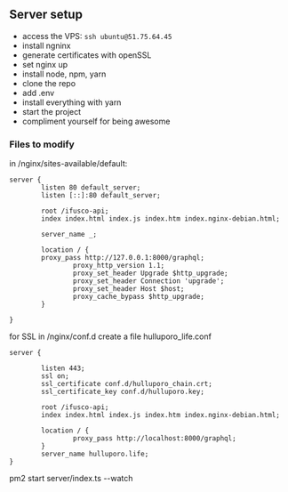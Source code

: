 ## Server setup
- access the VPS: ```ssh ubuntu@51.75.64.45 ```
- install ngninx
- generate certificates with openSSL
- set nginx up
- install node, npm, yarn 
- clone the repo
- add .env
- install everything with yarn
- start the project
- compliment yourself for being awesome

### Files to modify
in /nginx/sites-available/default:  

```
server {
        listen 80 default_server;
        listen [::]:80 default_server;

        root /ifusco-api;
        index index.html index.js index.htm index.nginx-debian.html;

        server_name _;

        location / {
        proxy_pass http://127.0.0.1:8000/graphql;
                proxy_http_version 1.1;
                proxy_set_header Upgrade $http_upgrade;
                proxy_set_header Connection 'upgrade';
                proxy_set_header Host $host;
                proxy_cache_bypass $http_upgrade;
        }

}
```

for SSL in /nginx/conf.d create a file hulluporo_life.conf
```
server {

        listen 443;
        ssl on;
        ssl_certificate conf.d/hulluporo_chain.crt;
        ssl_certificate_key conf.d/hulluporo.key;

        root /ifusco-api;
        index index.html index.js index.htm index.nginx-debian.html;
        
        location / {
                proxy_pass http://localhost:8000/graphql;
        }
        server_name hulluporo.life;
}
```







pm2 start server/index.ts --watch
